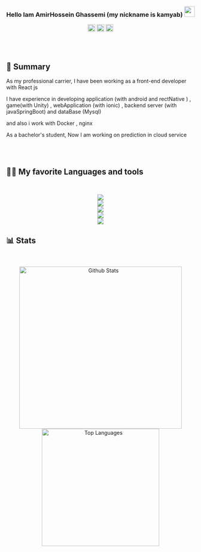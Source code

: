 <h3 align="center">
 Hello Iam AmirHossein Ghassemi (my nickname is kamyab)
  <img src="https://media.giphy.com/media/hvRJCLFzcasrR4ia7z/giphy.gif" width="28">
</h3>

<!-- Typing SVG by DenverCoder1 - https://github.com/DenverCoder1/readme-typing-svg -->
<p align="center">
<!--   <a ><img src="https://readme-typing-svg.demolab.com/?lines=Front-end%20%20developer;Experienced%20React.JS%20Developer;+3%2B%20years%20of%20coding%20experience;Always%20learning%20new%20things&font=Fira%20Code&center=true&width=440&height=45&color=f75c7e&vCenter=true&size=22&pause=1000"></a> -->
</p>

<!-- Social icons section -->
<p align="center">
  <a href="https://www.linkedin.com/in/kamyab-ghassemi/" target="_blank"><img alt="Linkedin" title="Linkedin" src="https://img.shields.io/badge/-kamyab-blue?style=flat-square&logo=Linkedin&logoColor=white" height="20"/></a>
  <a href="mailto:ghassemikamyab@gmail.com"><img alt="Gmail" title="Gmail" src="https://img.shields.io/badge/-kamyab-c14438?style=flat-square&logo=Gmail&logoColor=white" height="20"/></a>
  <a href="https://t.me/a_kamyab_h"><img alt="Telegram" title="Telegram" src="https://img.shields.io/badge/kamyab-0088CC?style=flat-square&logo=telegram&logoColor=white" height="20"/></a>

</p>
<br/>

<!-- <p align="center"> -->
<!--   <a target="_blank" href="https://pouorix.github.io/">Please visit My Porfolio , Click Here </a> -->
<!-- </p> -->
<br/>

## 👤 Summary





<p>As my professional carrier, I have been working as a front-end developer with React js </p>
<p>I have experience in developing application (with android and rectNative ) , game(with Unity) , webApplication (with ionic) , backend server (with javaSpringBoot) and dataBase (Mysql) </p>
<p>and also i work with Docker , nginx </p>
<p>As a bachelor's student, Now I am working on prediction in cloud service </p>
<br/>
<br/>

## 👨‍💻 My favorite Languages and tools

<br/>
<p align="center">
    <img src="https://skillicons.dev/icons?i=,html,css,js,ts,react,redux,jquery,bootstrap,sass" /><br>
    <img src="https://skillicons.dev/icons?i=c,cpp,cs,java,python,matlab,arduino" /><br>
    <img src="https://skillicons.dev/icons?i=git,linux,docker,bash,powershell" /><br>
    <img src="https://skillicons.dev/icons?i=,kotlin,unity,androidstudio" /><br>
     <img src="https://skillicons.dev/icons?i=,vscode" /><br>
    
</p>


## 📊 Stats

<br/>

<p align="center">
    <img alt="Github Stats" src="https://denvercoder1-github-readme-stats.vercel.app/api/?username=kamyab78&show_icons=true&count_private=true&include_all_commits=true&theme=monokai&hide_border=true" width="434.5"/>
    <img alt="Top Languages" src="https://github-readme-stats.vercel.app/api/top-langs/?username=kamyab78&langs_count=8&layout=compact&theme=monokai&hide_border=true" width="314"/>
</p>

<!-- Some badges are from https://github.com/Ileriayo/markdown-badges -->
<br/>
<br/>

